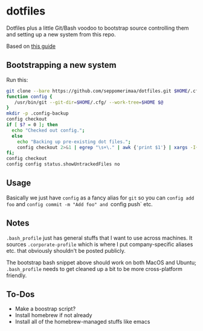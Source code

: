 # dotfiles
Dotfiles plus a little Git/Bash voodoo to bootstrap source controlling them and setting up a new system from this repo.

Based on [this guide](https://developer.atlassian.com/blog/2016/02/best-way-to-store-dotfiles-git-bare-repo/)

## Bootstrapping a new system
Run this:

```bash
git clone --bare https://github.com/seppomerimaa/dotfiles.git $HOME/.cfg
function config {
   /usr/bin/git --git-dir=$HOME/.cfg/ --work-tree=$HOME $@
}
mkdir -p .config-backup
config checkout
if [ $? = 0 ]; then
  echo "Checked out config.";
  else
    echo "Backing up pre-existing dot files.";
    config checkout 2>&1 | egrep "\s+\." | awk {'print $1'} | xargs -I{} mv {} .config-backup/{}
fi;
config checkout
config config status.showUntrackedFiles no
```

## Usage
Basically we just have `config` as a fancy alias for `git` so you can `config add foo` and `config commit -m "Add foo" and `config push` etc.

## Notes
`.bash_profile` just has general stuffs that I want to use across machines. It sources `.corporate-profile` which is where I put company-specific aliases etc. that obviously shouldn't be posted publicly.

The bootstrap bash snippet above should work on both MacOS and Ubuntu; `.bash_profile` needs to get cleaned up a bit to be more cross-platform friendly.
## To-Dos

* Make a boostrap script?
* Install homebrew if not already
* Install all of the homebrew-managed stuffs like emacs
